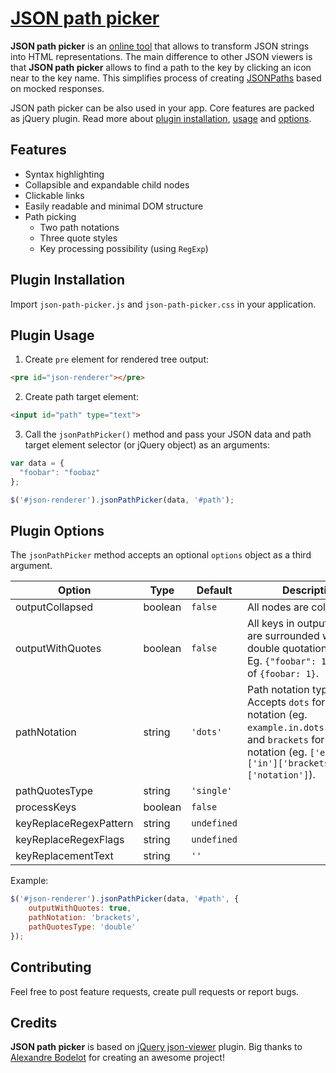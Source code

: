 # [JSON path picker](https://piotros.github.io/json-path-picker/)

**JSON path picker** is an [online tool](https://piotros.github.io/json-path-picker/) that allows to transform JSON strings into HTML representations.
The main difference to other JSON viewers is that **JSON path picker** allows to find a path to the key by clicking an icon near to the key name. 
This simplifies process of creating [JSONPaths](http://goessner.net/articles/JsonPath/) based on mocked responses.
 
JSON path picker can be also used in your app. Core features are packed as jQuery plugin. Read more about [plugin installation](#plugin-installation), [usage](#plugin-usage) and [options](#plugin-options).

## Features

- Syntax highlighting
- Collapsible and expandable child nodes
- Clickable links
- Easily readable and minimal DOM structure
- Path picking
  * Two path notations
  * Three quote styles
  * Key processing possibility (using `RegExp`)

## Plugin Installation

Import `json-path-picker.js` and `json-path-picker.css` in your application.

## Plugin Usage

1. Create `pre` element for rendered tree output:
```html
<pre id="json-renderer"></pre>
```

2. Create path target element:
```html
<input id="path" type="text">
```

3. Call the `jsonPathPicker()` method and pass your JSON data and path target element selector (or jQuery object) as an arguments:
```js
var data = {
  "foobar": "foobaz"
};

$('#json-renderer').jsonPathPicker(data, '#path');
```

## Plugin Options

The `jsonPathPicker` method accepts an optional `options` object as a third argument.

| Option                     | Type      | Default         | Description                                              |
|----------------------------|-----------|-----------------|----------------------------------------------------------|
| outputCollapsed            | boolean   | `false`         | All nodes are collapsed.                                 |
| outputWithQuotes           | boolean   | `false`         | All keys in output HTML are surrounded with double quotation marks. Eg. `{"foobar": 1}` instead of `{foobar: 1}`.                                                             |
| pathNotation               | string    | `'dots'`        | Path notation type. Accepts `dots` for dots notation (eg. `example.in.dots.notation`) and `brackets` for brackets notation (eg. `['example']['in']['brackets']['notation']`). |
| pathQuotesType             | string    | `'single'`      |  |
| processKeys                | boolean   | `false`         |  |
| keyReplaceRegexPattern     | string    | `undefined`     |  |
| keyReplaceRegexFlags       | string    | `undefined`     |  |
| keyReplacementText         | string    | `''`            |  |


Example:

```js
$('#json-renderer').jsonPathPicker(data, '#path', {
    outputWithQuotes: true,
    pathNotation: 'brackets',
    pathQuotesType: 'double'
});
```
## Contributing
Feel free to post feature requests, create pull requests or report bugs.

## Credits
**JSON path picker** is based on [jQuery json-viewer](https://github.com/abodelot/jquery.json-viewer) plugin.
Big thanks to [Alexandre Bodelot](https://github.com/abodelot) for creating an awesome project!

